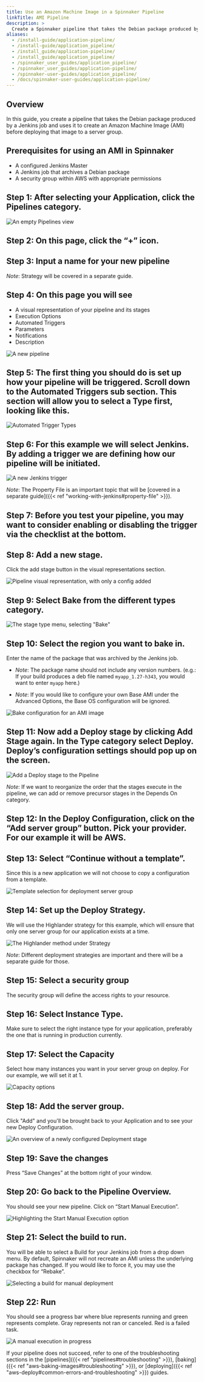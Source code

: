 ```yaml
---
title: Use an Amazon Machine Image in a Spinnaker Pipeline
linkTitle: AMI Pipeline
description: >
  Create a Spinnaker pipeline that takes the Debian package produced by a Jenkins job and uses it to create an Amazon Machine Image (AMI) before deploying that image to a server group.
aliases:
  - /install-guide/application-pipeline/
  - /install-guide/application_pipeline/
  - /install_guide/application-pipeline/
  - /install_guide/application_pipeline/
  - /spinnaker_user_guides/application_pipeline/
  - /spinnaker_user_guides/application-pipeline/
  - /spinnaker-user-guides/application_pipeline/
  - /docs/spinnaker-user-guides/application-pipeline/
---
```


## Overview

In this guide, you create a pipeline that takes the Debian package produced by a Jenkins job and uses it to create an Amazon Machine Image (AMI) before deploying that image to a server group.

## Prerequisites for using an AMI in Spinnaker

* A configured Jenkins Master
* A Jenkins job that archives a Debian package
* A security group within AWS with appropriate permissions

## Step 1: After selecting your Application, click the Pipelines category.

![An empty Pipelines view](/images/overview/your-first-pipeline/empty-pipelines.png)

## Step 2: On this page, click the “+” icon.


## Step 3: Input a name for your new pipeline

_Note_: Strategy will be covered in a separate guide.

## Step 4: On this page you will see

* A visual representation of your pipeline and its stages
* Execution Options
* Automated Triggers
* Parameters
* Notifications
* Description

![A new pipeline](/images/overview/your-first-pipeline/first-pipeline-view.png)

## Step 5: The first thing you should do is set up how your pipeline will be triggered. Scroll down to the Automated Triggers sub section. This section will allow you to select a Type first, looking like this.

![Automated Trigger Types](/images/overview/your-first-pipeline/automated-trigger-types.png)

## Step 6: For this example we will select Jenkins. By adding a trigger we are defining how our pipeline will be initiated.

![A new Jenkins trigger](/images/overview/your-first-pipeline/jenkins-trigger.png)

_Note_: The Property File is an important topic that will be [covered in a separate guide]({{< ref "working-with-jenkins#property-file" >}}).

## Step 7: Before you test your pipeline, you may want to consider enabling or disabling the trigger via the checklist at the bottom.

## Step 8: Add a new stage.
Click the add stage button in the visual representations section.

![Pipeline visual representation, with only a config added](/images/overview/your-first-pipeline/pipeline-config-only.png)

## Step 9: Select Bake from the different types category.

![The stage type menu, selecting "Bake"](/images/overview/your-first-pipeline/add-bake-stage.png)

## Step 10: Select the region you want to bake in.
Enter the name of the package that was archived by the Jenkins job.

* _Note_: The package name should not include any version numbers. (e.g.: If your build produces a deb file named `myapp_1.27-h343`, you would want to enter `myapp` here.)

* _Note_: If you would like to configure your own Base AMI under the Advanced Options, the Base OS configuration will be ignored.

![Bake configuration for an AMI image](/images/overview/your-first-pipeline/bake-ami-config.png)

## Step 11: Now add a Deploy stage by clicking Add Stage again. In the Type category select Deploy. Deploy’s configuration settings should pop up on the screen.

![Add a Deploy stage to the Pipeline](/images/overview/your-first-pipeline/add-deploy-stage.png)

_Note_: If we want to reorganize the order that the stages execute in the pipeline, we can add or remove precursor stages in the Depends On category.

## Step 12: In the Deploy Configuration, click on the “Add server group” button. Pick your provider. For our example it will be AWS.

## Step 13: Select “Continue without a template”.
Since this is a new application we will not choose to copy a configuration from a template.

![Template selection for deployment server group](/images/overview/your-first-pipeline/continue-without-template.png)

## Step 14: Set up the Deploy Strategy.
We will use the Highlander strategy for this example, which will ensure that only one server group for our application exists at a time.

![The Highlander method under Strategy](/images/overview/your-first-pipeline/deploy-strategy.png)

_Note_: Different deployment strategies are important and there will be a separate guide for those.

## Step 15: Select a security group
The security group will define the access rights to your resource.

## Step 16: Select Instance Type.
Make sure to select the right instance type for your application, preferably the one that is running in production currently.

## Step 17: Select the Capacity
Select how many instances you want in your server group on deploy. For our example, we will set it at 1.

![Capacity options](/images/overview/your-first-pipeline/deploy-capacity.png)

## Step 18: Add the server group.
Click "Add" and you'll be brought back to your Application and to see your new Deploy Configuration.

![An overview of a newly configured Deployment stage](/images/overview/your-first-pipeline/new-deployment-overview.png)

## Step 19: Save the changes
Press “Save Changes” at the bottom right of your window.

## Step 20: Go back to the Pipeline Overview.
You should see your new pipeline. Click on “Start Manual Execution”.

![Highlighting the Start Manual Execution option](/images/overview/your-first-pipeline/start-manual-execution.png)

## Step 21: Select the build to run.
You will be able to select a Build for your Jenkins job from a drop down menu. By default, Spinnaker will not recreate an AMI unless the underlying package has changed. If you would like to force it, you may use the checkbox for “Rebake”.

![Selecting a build for manual deployment](/images/overview/your-first-pipeline/select-build.png)

## Step 22: Run
You should see a progress bar where blue represents running and green represents complete. Gray represents not ran or canceled. Red is a failed task.

![A manual execution in progress](/images/overview/your-first-pipeline/job-in-progress.png)

If your pipeline does not succeed, refer to one of the troubleshooting sections in the [pipelines]({{< ref "pipelines#troubleshooting" >}}), [baking]({{< ref "aws-baking-images#troubleshooting" >}}), or [deploying]({{< ref "aws-deploy#common-errors-and-troubleshooting" >}}) guides.

